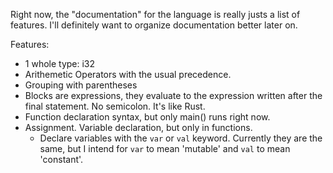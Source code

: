 
Right now, the "documentation" for the language is really justs a list of features.
I'll definitely want to organize documentation better later on.

Features:
- 1 whole type: i32
- Arithemetic Operators with the usual precedence.
- Grouping with parentheses
- Blocks are expressions, they evaluate to the expression written after the
  final statement. No semicolon. It's like Rust.
- Function declaration syntax, but only main() runs right now.
- Assignment. Variable declaration, but only in functions.
  - Declare variables with the `var` or `val` keyword. Currently they are the same, but
    I intend for `var` to mean 'mutable' and `val` to mean 'constant'.